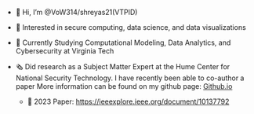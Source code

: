 - 👋 Hi, I’m @VoW314/shreyas21(VTPID)
- 👀 Interested in secure computing, data science, and data visualizations
- 🌱 Currently Studying Computational Modeling, Data Analytics, and Cybersecurity at Virginia Tech
- 🗞️ Did research as a Subject Matter Expert at the Hume Center for National Security Technology. I have recently been able to co-author a paper
      More information can be found on my github page: [Github.io](https://vow314.github.io/) 

  - 📰 2023 Paper: https://ieeexplore.ieee.org/document/10137792


<!---
VoW314/VoW314 is a ✨ special ✨ repository because its `README.md` (this file) appears on your GitHub profile.
You can click the Preview link to take a look at your changes.
--->
